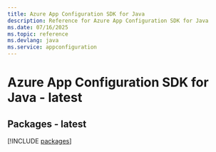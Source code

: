 ```yaml
---
title: Azure App Configuration SDK for Java
description: Reference for Azure App Configuration SDK for Java
ms.date: 07/16/2025
ms.topic: reference
ms.devlang: java
ms.service: appconfiguration
---
```

# Azure App Configuration SDK for Java - latest
## Packages - latest
[!INCLUDE [packages](app-configuration-index.md)]